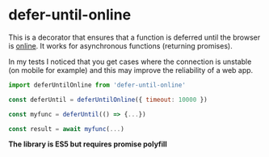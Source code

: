 # defer-until-online
This is a decorator that ensures that a function is deferred until the browser is [online](https://developer.mozilla.org/en-US/docs/Web/API/NavigatorOnLine/onLine).
It works for asynchronous functions (returning promises).

In my tests I noticed that you get cases where the connection is unstable (on mobile for example) and this may improve the reliability of a web app.
```js
import deferUntilOnline from 'defer-until-online'

const deferUntil = deferUntilOnline({ timeout: 10000 })

const myfunc = deferUntil(() => {...})

const result = await myfunc(...)
```
**The library is ES5 but requires promise polyfill**
